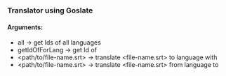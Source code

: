 ### Translator using Goslate
#### Arguments:
- all -> get Ids of all languages
- getIdOfForLang <language> -> get Id of <language>
- <path/to/file-name.srt> <langid> -> translate <file-name.srt> to language with <langid>
- <path/to/file-name.srt> <sourcelangid> <langid> -> translate <file-name.srt> from language <sourcelangid> to <langid>


